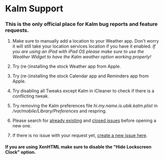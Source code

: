 # Kalm Support

### This is the only official place for Kalm bug reports and feature requests.

1. Make sure to manually add a location to your Weather app. Don't worry it will still take your location services location if you have it enabled. *If you are using an iPad with iPad OS please make sure to use the Weather Widget to have the Kalm weather option working properly!*

2. Try (re-)installing the stock Weather app from Apple.

3. Try (re-)installing the stock Calendar app and Reminders app from Apple.

4. Try disabling all Tweaks except Kalm in iCleaner to check if there is a conflicting tweak.

5. Try removing the Kalm preferences file *hi.my.name.is.ubik.kalm.plist* in */var/mobile/Library/Preferences* and respring.

6. Please search for [already existing](https://github.com/himynameisubik/Kalm-support/issues) and [closed issues](https://github.com/himynameisubik/Kalm-support/issues?q=is%3Aissue+is%3Aclosed) before opening a new one.

7. If there is no issue with your request yet, [create a new issue here](https://github.com/himynameisubik/Kalm-support/issues/new/choose).

#### If you are using XenHTML make sure to disable the "Hide Lockscreen Clock" option.

